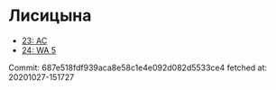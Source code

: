 # Лисицына
- [23: AC](23.md)
- [24: WA 5](24.md)

Commit: 687e518fdf939aca8e58c1e4e092d082d5533ce4
 fetched at: 20201027-151727
